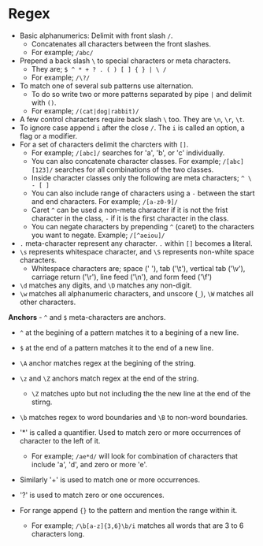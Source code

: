 # Regex

- Basic alphanumerics: Delimit with front slash `/`.
  - Concatenates all characters between the front slashes.
  - For example; `/abc/`
- Prepend a back slash `\` to special characters or meta characters.
  - They are; `$ ^ * + ? . ( ) [ ] { } | \ /`
  - For example; `/\?/`
- To match one of several sub patterns use alternation.
  - To do so write two or more patterns separated by pipe `|` and delimit with `()`.
  - For example; `/(cat|dog|rabbit)/`
- A few control characters require back slash `\` too. They are `\n`, `\r`, `\t`.
- To ignore case append `i` after the close `/`. The `i` is called an option, a flag or a modifier.
- For a set of characters delimit the charcters with `[]`.
  - For example; `/[abc]/` searches for 'a', 'b', or 'c' individually.
  - You can also concatenate character classes. For example; `/[abc][123]/` searches for all combinations of the two classes.
  - Inside character classes only the following are meta characters; `^ \ - [ ]`
  - You can also include range of characters using a `-` between the start and end characters. For example; `/[a-z0-9]/`
  - Caret `^` can be used a non-meta character if it is not the frist character in the class, `-` if it is the first character in the class.
  - You can negate characters by prepending `^` (caret) to the characters you want to negate. Example; `/[^aeiou]/`
- `.` meta-character represent any character. `.` within `[]` becomes a literal.
- `\s` represents whitespace character, and `\S` represents non-white space characters.
  - Whitespace characters are; space (' '), tab ('\t'), vertical tab ('\v'), carriage return ('\r'), line feed ('\n'), and form feed ('\f')
- `\d` matches any digits, and `\D` matches any non-digit.
- `\w` matches all alphanumeric characters, and unscore (`_`), `\W` matches all other characters.

**Anchors** - `^` and `$` meta-characters are anchors.

- `^` at the begining of a pattern matches it to a begining of a new line.
- `$` at the end of a pattern matches it to the end of a new line.
- `\A` anchor matches regex at the begining of the string.
- `\z` and `\Z` anchors match regex at the end of the string.
  - `\Z` matches upto but not including the the new line at the end of the stirng.
- `\b` matches regex to word boundaries and `\B` to non-word boundaries.

- '*' is called a quantifier. Used to match zero or more occurrences of character to the left of it.
  - For example; `/ae*d/` will look for combination of characters that include 'a', 'd', and zero or more 'e'.
- Similarly '+' is used to match one or more occurrences.
- '?' is used to match zero or one occurences.
- For range append `{}` to the pattern and mention the range within it.
  - For example; `/\b[a-z]{3,6}\b/i` matches all words that are 3 to 6 characters long.
